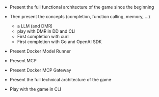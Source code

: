 


- Present the full functional architecture of the game since the beginning
- Then present the concepts (completion, function calling, memory, ...)
  - a LLM (and DMR)
  - play with DMR in DD and CLI
  - First completion with curl
  - First completion with Go and OpenAI SDK
- Present Docker Model Runner
- Present MCP
- Present Docker MCP Gateway

- Present the full technical architecture of the game
- Play with the game in CLI
